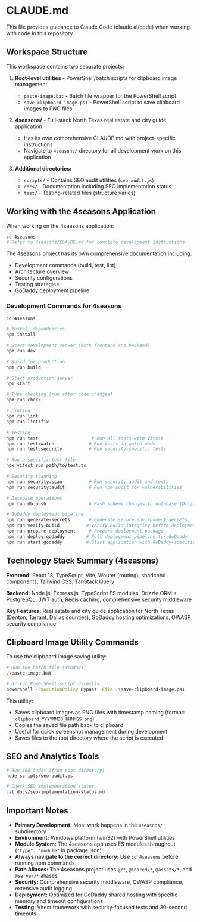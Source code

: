 # CLAUDE.md

This file provides guidance to Claude Code (claude.ai/code) when working with code in this repository.

## Workspace Structure

This workspace contains two separate projects:

1. **Root-level utilities** - PowerShell/batch scripts for clipboard image management
   - `paste-image.bat` - Batch file wrapper for the PowerShell script
   - `save-clipboard-image.ps1` - PowerShell script to save clipboard images to PNG files

2. **4seasons/** - Full-stack North Texas real estate and city guide application
   - Has its own comprehensive CLAUDE.md with project-specific instructions
   - Navigate to `4seasons/` directory for all development work on this application

3. **Additional directories:**
   - `scripts/` - Contains SEO audit utilities (`seo-audit.js`)
   - `docs/` - Documentation including SEO implementation status
   - `test/` - Testing-related files (structure varies)

## Working with the 4seasons Application

When working on the 4seasons application:
```bash
cd 4seasons
# Refer to 4seasons/CLAUDE.md for complete development instructions
```

The 4seasons project has its own comprehensive documentation including:
- Development commands (build, test, lint)
- Architecture overview
- Security configurations
- Testing strategies
- GoDaddy deployment pipeline

### Development Commands for 4seasons
```bash
cd 4seasons

# Install dependencies
npm install

# Start development server (both frontend and backend)
npm run dev

# Build for production
npm run build

# Start production server
npm start

# Type checking (run after code changes)
npm run check

# Linting
npm run lint
npm run lint:fix

# Testing
npm run test                    # Run all tests with Vitest
npm run test:watch             # Run tests in watch mode
npm run test:security          # Run security-specific tests

# Run a specific test file
npx vitest run path/to/test.ts

# Security scanning
npm run security:scan          # Run security audit and tests
npm run security:audit         # Run npm audit for vulnerabilities

# Database operations
npm run db:push                # Push schema changes to database (Drizzle Kit)

# GoDaddy deployment pipeline
npm run generate-secrets       # Generate secure environment secrets
npm run verify-build          # Verify build integrity before deployment
npm run prepare-deployment     # Prepare deployment package
npm run deploy:godaddy        # Full deployment pipeline for GoDaddy
npm run start:godaddy         # Start application with GoDaddy-specific settings
```

## Technology Stack Summary (4seasons)

**Frontend:** React 18, TypeScript, Vite, Wouter (routing), shadcn/ui components, Tailwind CSS, TanStack Query

**Backend:** Node.js, Express.js, TypeScript ES modules, Drizzle ORM + PostgreSQL, JWT auth, Redis caching, comprehensive security middleware

**Key Features:** Real estate and city guide application for North Texas (Denton, Tarrant, Dallas counties), GoDaddy hosting optimizations, OWASP security compliance

## Clipboard Image Utility Commands

To use the clipboard image saving utility:
```bash
# Run the batch file (Windows)
.\paste-image.bat

# Or run PowerShell script directly
powershell -ExecutionPolicy Bypass -File .\save-clipboard-image.ps1
```

This utility:
- Saves clipboard images as PNG files with timestamp naming (format: `clipboard_YYYYMMDD_HHMMSS.png`)
- Copies the saved file path back to clipboard
- Useful for quick screenshot management during development
- Saves files to the root directory where the script is executed

## SEO and Analytics Tools

```bash
# Run SEO audit (from root directory)
node scripts/seo-audit.js

# Check SEO implementation status
cat docs/seo-implementation-status.md
```

## Important Notes

- **Primary Development:** Most work happens in the `4seasons/` subdirectory
- **Environment:** Windows platform (win32) with PowerShell utilities
- **Module System:** The 4seasons app uses ES modules throughout (`"type": "module"` in package.json)
- **Always navigate to the correct directory:** Use `cd 4seasons` before running npm commands
- **Path Aliases:** The 4seasons project uses `@/*`, `@shared/*`, `@assets/*`, and `@server/*` aliases
- **Security:** Comprehensive security middleware, OWASP compliance, extensive audit logging
- **Deployment:** Optimized for GoDaddy shared hosting with specific memory and timeout configurations
- **Testing:** Vitest framework with security-focused tests and 30-second timeouts